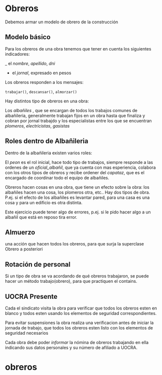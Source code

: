 # Obreros
Debemos armar un modelo de obrero de la construcción

## Modelo básico
Para los obreros de una obra tenemos que tener en cuenta los siguientes indicadores:

_ el _nombre_, _apellido_, _dni_
- el _jornal_, expresado en pesos

Los obreros responden a los mensajes:

`trabajar()`, `descansar()`, `almorzar()`

Hay distintos tipo de obreros en una obra:

Los _albañiles_ , que se encargan de todos los trabajos comunes de albañileria, generalmente trabajan fijos en un obra hasta que finaliza y cobran por jornal trabajdo y los especialistas entre los que se encuentran _plomeros_, _electricistas_, _gasistas_

## Roles dentro de Albañileria
Dentro de la albañileria existen varios roles:

El _peon_ es el rol inicial, hace todo tipo de trabajos, siempre responde a las ordenes de un _oficial_albañil_, que ya cuenta con mas esperiencia, colabora con los otros tipos de obreros y recibe ordener del _capataz_, que es el encargado de coordinar todo el equipo de albañiles.



Obreros hacen cosas en una obra, que tiene un efecto sobre la obra: los albañiles hacen una cosa, los plomeros otra, etc.. Hay dos tipos de obra. P.ej. si el efecto de los albañiles es levantar pared, para una casa es una cosa y para un edificio es otra distinta.

Este ejercicio puede tener algo de errores, p.ej. si le pido hacer algo a un albañil que está en reposo tira error.

## Almuerzo
una acción que hacen todos los obreros, para que surja la superclase Obrero a posteriori

## Rotación de personal
Si un tipo de obra se va acordando de qué obreros trabajaron, se puede hacer un método trabajo(obrero), para que practiquen el contains.

## UOCRA Presente
Cada el sindicato visita la obra para verificar que todos los obreros esten en blanco y todos esten usando los elementos de seguridad correspondientes.

Para evitar suspensiones la obra realiza una verificacion antes de iniciar la jornada de trabajo, que todos los obreros esten listo con los elementos de seguridad necesarios

Cada obra debe poder _informar_ la nómina de obreros trabajando en ella indicando sus datos personales y su número de afiliado a UOCRA.

# obreros
